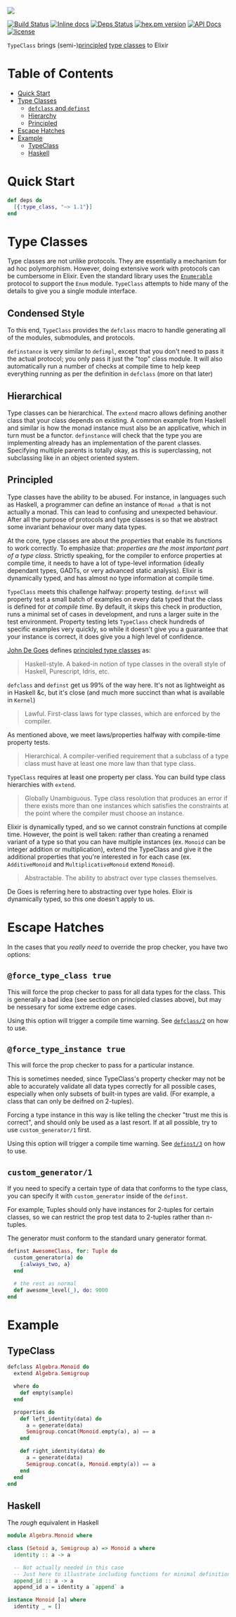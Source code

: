 ![](./brand/logo.png)

[![Build Status](https://travis-ci.org/expede/type_class.svg?branch=master)](https://travis-ci.org/expede/type_class) [![Inline docs](http://inch-ci.org/github/expede/type_class.svg?branch=master)](http://inch-ci.org/github/expede/type_class) [![Deps Status](https://beta.hexfaktor.org/badge/all/github/expede/type_class.svg)](https://beta.hexfaktor.org/github/expede/type_class) [![hex.pm version](https://img.shields.io/hexpm/v/type_class.svg?style=flat)](https://hex.pm/packages/type_class) [![API Docs](https://img.shields.io/badge/api-docs-yellow.svg?style=flat)](http://hexdocs.pm/type_class/) [![license](https://img.shields.io/github/license/mashape/apistatus.svg?maxAge=2592000)](https://github.com/expede/type_class/blob/master/LICENSE)

`TypeClass` brings (semi-)[principled](http://degoes.net/articles/principled-typelasses) [type classes](https://en.wikibooks.org/wiki/Haskell/Classes_and_types) to Elixir

# Table of Contents

- [Quick Start](#quick-start)
- [Type Classes](#type-classes)
  - [`defclass` and `definst`](#defclass-and-definst)
  - [Hierarchy](#hierarchy)
  - [Principled](#principled)
- [Escape Hatches](#escape-hatches)
- [Example](#example)
  - [TypeClass](#typeclass)
  - [Haskell](#haskell)

# Quick Start

```elixir
def deps do
  [{:type_class, "~> 1.1"}]
end
```

# Type Classes
Type classes are not unlike protocols. They are essentially a mechanism for ad hoc polymorphism. However, doing extensive work with protocols can be cumbersome in Elixir. Even the standard library uses the [`Enumerable`](https://hexdocs.pm/elixir/Enumerable.html) protocol to support the `Enum` module. `TypeClass` attempts to hide many of the details to give you a single module interface.

## Condensed Style
To this end, `TypeClass` provides the `defclass` macro to handle generating all of the modules, submodules, and protocols.

`definstance` is very similar to `defimpl`, except that you don't need to pass it the actual protocol; you only pass it just the "top" class module. It will also automatically run a number of checks at compile time to help keep everything running as per the definition in `defclass` (more on that later)

## Hierarchical
Type classes can be hierarchical. The `extend` macro allows defining another class that your class depends on existing. A common example from Haskell and similar is how the monad instance must also be an applicative, which in turn must be a functor. `definstance` will check that the type you are implementing already has an implementation of the parent classes. Specifying multiple parents is totally okay, as this is superclassing, not subclassing like in an object oriented system.

## Principled
Type classes have the ability to be abused. For instance, in languages such as Haskell, a programmer can define an instance of `Monad a` that is not actually a monad. This can lead to confusing and unexpected behaviour. After all the purpose of protocols and type classes is so that we abstract some invariant behaviour over many data types.

At the core, type classes are about the _properties_ that enable its functions to work correctly. To emphasize that: _properties are the most important part of a type class_. Strictly speaking, for the compiler to enforce properties at compile time, it needs to have a lot of type-level information (ideally dependant types, GADTs, or very advanced static analysis). Elixir is dynamically typed, and has almost no type information at compile time.

`TypeClass` meets this challenge halfway: property testing. `definst` will property test a small batch of examples on every data typed that the class is defined for _at compile time_. By default, it skips this check in production, runs a minimal set of cases in development, and runs a larger suite in the test environment. Property testing lets `TypeClass` check hundreds of specific examples very quickly, so while it doesn't give you a guarantee that your instance is correct, it does give you a high level of confidence.

[John De Goes](http://degoes.net) defines [principled type classes](http://degoes.net/articles/principled-typeclasses) as:

> Haskell-style. A baked-in notion of type classes in the overall style of Haskell, Purescript, Idris, etc.

`defclass` and `definst` get us 99% of the way here. It's not as lightweight as in Haskell &c, but it's close (and much more succinct than what is available in `Kernel`)

> Lawful. First-class laws for type classes, which are enforced by the compiler.

As mentioned above, we meet laws/properties halfway with compile-time property tests.

> Hierarchical. A compiler-verified requirement that a subclass of a type class must have at least one more law than that type class.

`TypeClass` requires at least one property per class. You can build type class hierarchies with `extend`.

> Globally Unambiguous. Type class resolution that produces an error if there exists more than one instances which satisfies the constraints at the point where the compiler must choose an instance.

Elixir is dynamically typed, and so we cannot constrain functions at compile time. However, the point is well taken: rather than creating a renamed variant of a type so that you can have multiple instances (ex. `Monoid` can be integer addition or multiplication), extend the TypeClass and give it the additional properties that you're interested in for each case (ex. `AdditiveMonoid` and `MultiplicativeMonoid` extend `Monoid`).

> Abstractable. The ability to abstract over type classes themselves.

De Goes is referring here to abstracting over type holes. Elixir is dynamically typed, so this one doesn't apply to us.

# Escape Hatches

In the cases that you _really need_ to override the prop checker, you have two options:

## `@force_type_class true`
This will force the prop checker to pass for all data types for the class.
This is generally a bad idea (see section on principled classes above),
but may be nessesary for some extreme edge cases.

Using this option will trigger a compile time warning. See [`defclass/2`](TypeClass.html#defclass/2) on how to use.

## `@force_type_instance true`
This will force the prop checker to pass for a particular instance.

This is sometimes needed, since TypeClass's property checker
may not be able to accurately validate all data types correctly for
all possible cases, especially when only subsets of built-in types are valid.
(For example, a class that can only be deifned on 2-tuples).

Forcing a type instance in this way is like telling
the checker "trust me this is correct", and should only be used as
a last resort. If at all possible, try to use `custom_generator/1` first.

Using this option will trigger a compile time warning. See [`definst/3`](TypeClass.html#definst/3) on how to use.

## `custom_generator/1`
If you need to specify a certain type of data that conforms to the type class,
you can specify it with `custom_generator` inside of the `definst`.

For example, Tuples should only have instances for 2-tuples for certain classes,
so we can restrict the prop test data to 2-tuples rather than n-tuples.

The generator must conform to the standard unary generator format.

```elixir
definst AwesomeClass, for: Tuple do
  custom_generator(a) do
    {:always_two, a}
  end

  # the rest as normal
  def awesome_level(_), do: 9000
end
```

# Example

## TypeClass

```elixir
defclass Algebra.Monoid do
  extend Algebra.Semigroup

  where do
    def empty(sample)
  end

  properties do
    def left_identity(data) do
      a = generate(data)
      Semigroup.concat(Monoid.empty(a), a) == a
    end

    def right_identity(data) do
      a = generate(data)
      Semigroup.concat(a, Monoid.empty(a)) == a
    end
  end
end
```

## Haskell

The _rough_ equivalent in Haskell

```haskell
module Algebra.Monoid where

class (Setoid a, Semigroup a) => Monoid a where
  identity :: a -> a

  -- Not actually needed in this case
  -- Just here to illustrate including functions for minimal definitions
  append_id :: a -> a
  append_id a = identity a `append` a

instance Monoid [a] where
  identity _ = []
```
